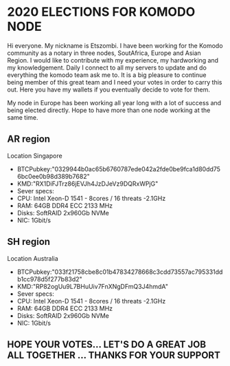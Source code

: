 # 2020 ELECTIONS FOR KOMODO NODE 

Hi everyone. My nickname is Etszombi. I have been working for the Komodo community as a notary in three nodes, SoutAfrica, Europe and Asian Region. 
I would like to contribute with my experience, my hardworking and my knowledgement. 
Daily I connect to all my servers to update and do everything the komodo team ask me to.
It is a big pleasure to continue being member of this great team and I need your votes in order to carry this out.
Here you have my wallets if you eventually decide to vote for them.

My node in Europe has been working all year long with a lot of success and being elected directly. Hope to have more than one node working at the same time.


## AR region 
Location Singapore
* BTCPubkey:"0329944b0ac65b6760787ede042a2fde0be9fca1d80dd756bc0ee0b98d389b7682"
* KMD:"RX1DiFJTrz86jEVJh4JzDJeVz9DQRxWPjG"
* Sever specs:
* CPU:  Intel  Xeon-D 1541 - 8cores / 16 threats -2.1GHz 
* RAM:  64GB DDR4 ECC 2133 MHz
* Disks:  SoftRAID 2x960Gb NVMe
* NIC:  1Gbit/s

## SH region
Location Australia
* BTCPubkey:"033f21758cbe8c01b47834278668c3cdd73557ac795331ddb1cc978d5f277b83d2"
* KMD:"RP82ogUu9L7BHuUiv7FnXNgDFmQ3J4hmdA"
* Sever specs:
* CPU:  Intel  Xeon-D 1541 - 8cores / 16 threats -2.1GHz 
* RAM:  64GB DDR4 ECC 2133 MHz
* Disks:  SoftRAID 2x960Gb NVMe
* NIC:  1Gbit/s

## HOPE YOUR VOTES... LET'S DO A GREAT JOB ALL TOGETHER ... THANKS FOR YOUR SUPPORT

